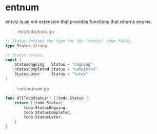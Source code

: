 # entnum

entviz is an ent extension that provides functions that returns enums.

> ent/todo/todo.go

```go
// Status defines the type for the "status" enum field.
type Status string

// Status values.
const (
	StatusOngoing   Status = "ongoing"
	StatusCompleted Status = "completed"
	StatusLater     Status = "later"
)
```

> ent/entnum.go

```go
func AllTodoStatus() []todo.Status {
	return []todo.Status{
		todo.StatusOngoing,
		todo.StatusCompleted,
		todo.StatusLater,
	}
}
```
